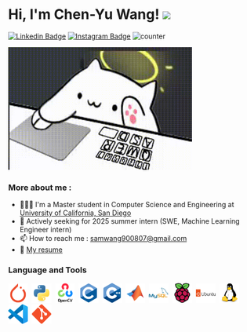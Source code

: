 <h1 align="left"> Hi, I'm Chen-Yu Wang! <img src="https://media.giphy.com/media/hvRJCLFzcasrR4ia7z/giphy.gif" width="30"></h1>

[![Linkedin Badge](https://img.shields.io/badge/-LinkedIn-0e76a8?style=flat-square&logo=Linkedin&logoColor=white)](https://www.linkedin.com/in/chenyu-wang-profile/)
[![Instagram Badge](https://img.shields.io/badge/-Instagram-e4405f?style=flat-square&logo=Instagram&logoColor=white)](https://www.instagram.com/samwang0807/)
![counter](https://komarev.com/ghpvc/?username=SamWang0807&color=blue&style=flat)


<img height="250" width="375" alt="" src="https://github.com/SamWang0807/SamWang0807/blob/main/resourses/bongo-cat.gif" />


### More about me :

- 👨🏻‍🎓 I'm a Master student in Computer Science and Engineering at [University of California, San Diego](https://cse.ucsd.edu/)
- 🔭 Actively seeking for 2025 summer intern (SWE, Machine Learning Engineer intern)
- 📫 How to reach me : samwang900807@gmail.com
- 📂 [My resume](https://drive.google.com/file/d/1lLp67FSgXDlUCDKwPpc06sItk8ojd2qi/view?usp=drive_link)

### Language and Tools
<img src="https://github.com/devicons/devicon/blob/master/icons/pytorch/pytorch-original.svg" title="pytorch" alt="pytorch" width="40" height="40"/>&nbsp;
<img src="https://github.com/devicons/devicon/blob/master/icons/python/python-original.svg" title="python" alt="python" width="40" height="40"/>&nbsp;
<img src="https://github.com/devicons/devicon/blob/master/icons/opencv/opencv-original-wordmark.svg" title="opencv" alt="opencv" width="40" height="40"/>&nbsp;
<img src="https://github.com/devicons/devicon/blob/master/icons/c/c-original.svg" title="c" alt="c" width="40" height="40"/>&nbsp;
<img src="https://github.com/devicons/devicon/blob/master/icons/cplusplus/cplusplus-original.svg" title="cplusplus" alt="cplusplus" width="40" height="40"/>&nbsp;
<img src="https://github.com/devicons/devicon/blob/master/icons/matlab/matlab-original.svg" title="matlab" alt="matlab" width="40" height="40"/>&nbsp;
<img src="https://github.com/devicons/devicon/blob/master/icons/mysql/mysql-original-wordmark.svg" title="mysql" alt="mysql" width="40" height="40"/>&nbsp;
<img src="https://github.com/devicons/devicon/blob/master/icons/raspberrypi/raspberrypi-original.svg" title="rasppi" alt="rasppi" width="40" height="40"/>&nbsp;
<img src="https://github.com/devicons/devicon/blob/master/icons/ubuntu/ubuntu-original-wordmark.svg" title="ubuntu" alt="ubuntu" width="40" height="40"/>&nbsp;
<img src="https://github.com/devicons/devicon/blob/master/icons/linux/linux-original.svg" title="linux" alt="linux" width="40" height="40"/>&nbsp;
<img src="https://github.com/devicons/devicon/blob/master/icons/vscode/vscode-original.svg" title="vscode" alt="vscode" width="40" height="40"/>&nbsp;
<img src="https://github.com/devicons/devicon/blob/master/icons/git/git-original.svg" title="git" alt="git" width="40" height="40"/>&nbsp;


